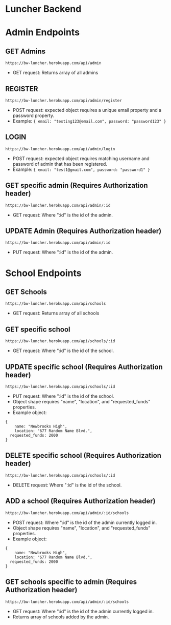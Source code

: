 # Luncher Backend

# Admin Endpoints

## GET Admins
`https://bw-luncher.herokuapp.com/api/admin`
 - GET request: Returns array of all admins

## REGISTER
 `https://bw-luncher.herokuapp.com/api/admin/register`
 - POST request: expected object requires a unique email property and a password property. 
 - Example: `{ email: "testing123@email.com", password: "password123" }`

## LOGIN
 `https://bw-luncher.herokuapp.com/api/admin/login`
 - POST request:  expected object requires matching username and password of admin that has been registered.
 - Example: `{ email: "test1@gmail.com", password: "password1" }`

## GET specific admin (Requires Authorization header)
`https://bw-luncher.herokuapp.com/api/admin/:id`
- GET request: Where ":id" is the id of the admin.

## UPDATE Admin (Requires Authorization header)
 `https://bw-luncher.herokuapp.com/api/admin/:id`
 - PUT request: Where ":id" is the id of the admin.


# School Endpoints

## GET Schools
 `https://bw-luncher.herokuapp.com/api/schools`
 - GET request: Returns array of all schools

## GET specific school
 `https://bw-luncher.herokuapp.com/api/schools/:id`
 - GET request: Where ":id" is the id of the school.

## UPDATE specific school (Requires Authorization header)
 `https://bw-luncher.herokuapp.com/api/schools/:id`
 - PUT request: Where ":id" is the id of the school.
 - Object shape requires "name", "location", and "requested_funds" properties.
 - Example object:
```
{
	name: "Newbrooks High",
	location: "677 Random Name Blvd.",
  requested_funds: 2000
} 
```

## DELETE specific school (Requires Authorization header)
 `https://bw-luncher.herokuapp.com/api/schools/:id`
 - DELETE request: Where ":id" is the id of the school.

## ADD a school (Requires Authorization header)
 `https://bw-luncher.herokuapp.com/api/admin/:id/schools`
 - POST request: Where ":id" is the id of the admin currently logged in.
 - Object shape requires "name", "location", and "requested_funds" properties.
 - Example object: 
``` 
{
	name: "Newbrooks High",
	location: "677 Random Name Blvd.",
  requested_funds: 2000
} 
```

## GET schools specific to admin (Requires Authorization header)
 `https://bw-luncher.herokuapp.com/api/admin/:id/schools`
 - GET request: Where ":id" is the id of the admin currently logged in.
 - Returns array of schools added by the admin.